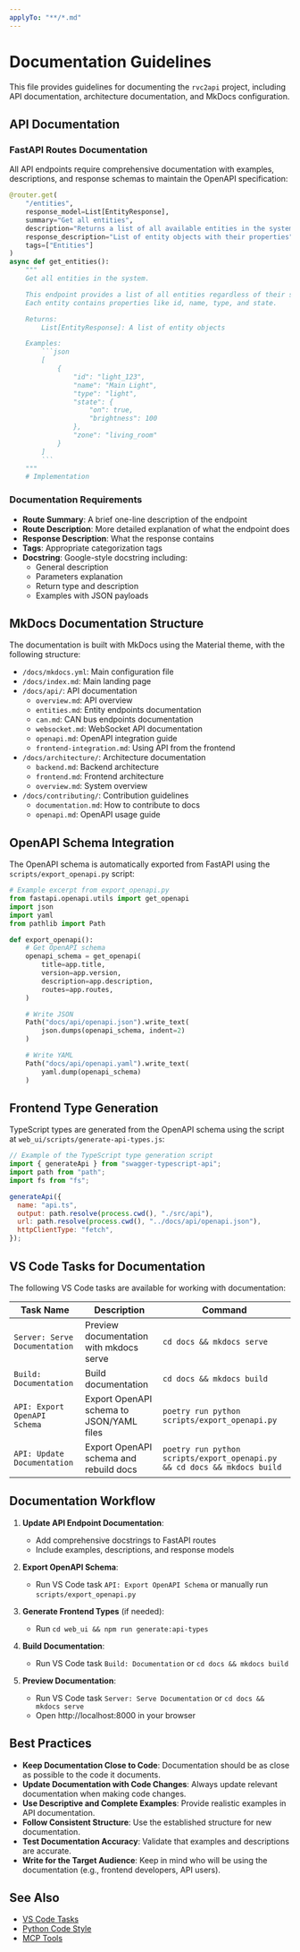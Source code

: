 ```yaml
---
applyTo: "**/*.md"
---
```


# Documentation Guidelines

This file provides guidelines for documenting the `rvc2api` project, including API documentation, architecture documentation, and MkDocs configuration.

## API Documentation

### FastAPI Routes Documentation

All API endpoints require comprehensive documentation with examples, descriptions, and response schemas to maintain the OpenAPI specification:

````python
@router.get(
    "/entities",
    response_model=List[EntityResponse],
    summary="Get all entities",
    description="Returns a list of all available entities in the system.",
    response_description="List of entity objects with their properties",
    tags=["Entities"]
)
async def get_entities():
    """
    Get all entities in the system.

    This endpoint provides a list of all entities regardless of their state.
    Each entity contains properties like id, name, type, and state.

    Returns:
        List[EntityResponse]: A list of entity objects

    Examples:
        ```json
        [
            {
                "id": "light_123",
                "name": "Main Light",
                "type": "light",
                "state": {
                    "on": true,
                    "brightness": 100
                },
                "zone": "living_room"
            }
        ]
        ```
    """
    # Implementation
````

### Documentation Requirements

- **Route Summary**: A brief one-line description of the endpoint
- **Route Description**: More detailed explanation of what the endpoint does
- **Response Description**: What the response contains
- **Tags**: Appropriate categorization tags
- **Docstring**: Google-style docstring including:
  - General description
  - Parameters explanation
  - Return type and description
  - Examples with JSON payloads

## MkDocs Documentation Structure

The documentation is built with MkDocs using the Material theme, with the following structure:

- `/docs/mkdocs.yml`: Main configuration file
- `/docs/index.md`: Main landing page
- `/docs/api/`: API documentation
  - `overview.md`: API overview
  - `entities.md`: Entity endpoints documentation
  - `can.md`: CAN bus endpoints documentation
  - `websocket.md`: WebSocket API documentation
  - `openapi.md`: OpenAPI integration guide
  - `frontend-integration.md`: Using API from the frontend
- `/docs/architecture/`: Architecture documentation
  - `backend.md`: Backend architecture
  - `frontend.md`: Frontend architecture
  - `overview.md`: System overview
- `/docs/contributing/`: Contribution guidelines
  - `documentation.md`: How to contribute to docs
  - `openapi.md`: OpenAPI usage guide

## OpenAPI Schema Integration

The OpenAPI schema is automatically exported from FastAPI using the `scripts/export_openapi.py` script:

```python
# Example excerpt from export_openapi.py
from fastapi.openapi.utils import get_openapi
import json
import yaml
from pathlib import Path

def export_openapi():
    # Get OpenAPI schema
    openapi_schema = get_openapi(
        title=app.title,
        version=app.version,
        description=app.description,
        routes=app.routes,
    )

    # Write JSON
    Path("docs/api/openapi.json").write_text(
        json.dumps(openapi_schema, indent=2)
    )

    # Write YAML
    Path("docs/api/openapi.yaml").write_text(
        yaml.dump(openapi_schema)
    )
```

## Frontend Type Generation

TypeScript types are generated from the OpenAPI schema using the script at `web_ui/scripts/generate-api-types.js`:

```javascript
// Example of the TypeScript type generation script
import { generateApi } from "swagger-typescript-api";
import path from "path";
import fs from "fs";

generateApi({
  name: "api.ts",
  output: path.resolve(process.cwd(), "./src/api"),
  url: path.resolve(process.cwd(), "../docs/api/openapi.json"),
  httpClientType: "fetch",
});
```

## VS Code Tasks for Documentation

The following VS Code tasks are available for working with documentation:

| Task Name                     | Description                              | Command                                                                  |
| ----------------------------- | ---------------------------------------- | ------------------------------------------------------------------------ |
| `Server: Serve Documentation` | Preview documentation with mkdocs serve  | `cd docs && mkdocs serve`                                                |
| `Build: Documentation`        | Build documentation                      | `cd docs && mkdocs build`                                                |
| `API: Export OpenAPI Schema`  | Export OpenAPI schema to JSON/YAML files | `poetry run python scripts/export_openapi.py`                            |
| `API: Update Documentation`   | Export OpenAPI schema and rebuild docs   | `poetry run python scripts/export_openapi.py && cd docs && mkdocs build` |

## Documentation Workflow

1. **Update API Endpoint Documentation**:

   - Add comprehensive docstrings to FastAPI routes
   - Include examples, descriptions, and response models

2. **Export OpenAPI Schema**:

   - Run VS Code task `API: Export OpenAPI Schema` or manually run `scripts/export_openapi.py`

3. **Generate Frontend Types** (if needed):

   - Run `cd web_ui && npm run generate:api-types`

4. **Build Documentation**:

   - Run VS Code task `Build: Documentation` or `cd docs && mkdocs build`

5. **Preview Documentation**:
   - Run VS Code task `Server: Serve Documentation` or `cd docs && mkdocs serve`
   - Open http://localhost:8000 in your browser

## Best Practices

- **Keep Documentation Close to Code**: Documentation should be as close as possible to the code it documents.
- **Update Documentation with Code Changes**: Always update relevant documentation when making code changes.
- **Use Descriptive and Complete Examples**: Provide realistic examples in API documentation.
- **Follow Consistent Structure**: Use the established structure for new documentation.
- **Test Documentation Accuracy**: Validate that examples and descriptions are accurate.
- **Write for the Target Audience**: Keep in mind who will be using the documentation (e.g., frontend developers, API users).

## See Also

- [VS Code Tasks](vscode-tasks.instructions.md)
- [Python Code Style](python-code-style.instructions.md)
- [MCP Tools](mcp-tools.instructions.md)
